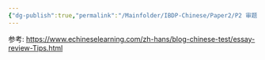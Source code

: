 ```yaml
---
{"dg-publish":true,"permalink":"/Mainfolder/IBDP-Chinese/Paper2/P2 审题技巧/"}
---
```


参考: https://www.echineselearning.com/zh-hans/blog-chinese-test/essay-review-Tips.html

